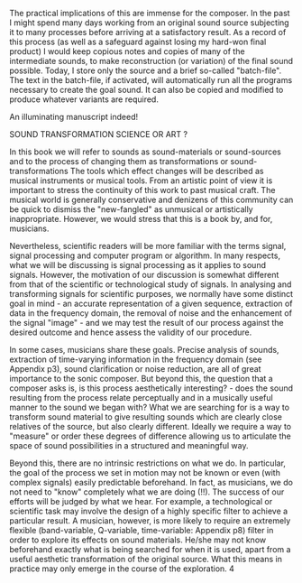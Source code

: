 The practical implications of this are immense for the composer. In the past I might spend many days working from an original sound source subjecting it to many processes before arriving at a satisfactory result. As a record of this process (as well as a safeguard against losing my hard-won final product) I would keep copious notes and copies of many of the intermediate sounds, to make reconstruction (or variation) of the final sound possible. Today, I store only the source and a brief so-called "batch-file".  The text in the batch-file, if activated, will automatically run all the programs necessary to create the goal sound. It can also be copied and modified to produce whatever variants are required.

An illuminating manuscript indeed!

SOUND TRANSFORMATION SCIENCE OR ART ?

In this book we will refer to sounds as sound-materials or sound-sources and to the process of changing them as transformations or sound-transformations The tools which effect changes will be described as musical instruments or musical tools. From an artistic point of view it is important to stress the continuity of this work to past musical craft. The musical world is generally conservative and denizens of this community can be quick to dismiss the "new-fangled" as unmusical or artistically inappropriate. However, we would stress that this is a book by, and for, musicians.

Nevertheless, scientific readers will be more familiar with the terms signal, signal processing and computer program or algorithm. In many respects, what we will be discussing is signal processing as it applies to sound signals. However, the motivation of our discussion is somewhat different from that of the scientific or technological study of signals. In analysing and transforming signals for scientific purposes, we normally have some distinct goal in mind - an accurate representation of a given sequence, extraction of data in the frequency domain, the removal of noise and the enhancement of the signal "image" - and we may test the result of our process against the desired outcome and hence assess the validity of our procedure.

In some cases, musicians share these goals. Precise analysis of sounds, extraction of time-varying information in the frequency domain (see Appendix p3), sound clarification or noise reduction, are all of great importance to the sonic composer. But beyond this, the question that a composer asks is, is this process aesthetically interesting? - does the sound resulting from the process relate perceptually and in a musically useful manner to the sound we began with? What we are searching for is a way to transform sound material to give resulting sounds which are clearly close relatives of the source, but also clearly different. Ideally we require a way to "measure" or order these degrees of difference allowing us to articulate the space of sound possibilities in a structured and meaningful way.

Beyond this, there are no intrinsic restrictions on what we do. In particular, the goal of the process we set in motion may not be known or even (with complex signals) easily predictable beforehand. In fact, as musicians, we do not need to "know" completely what we are doing (!!). The success of our efforts will be judged by what we hear. For example, a technological or scientific task may involve the design of a highly specific filter to achieve a particular result. A musician, however, is more likely to require an extremely flexible (band-variable, Q-variable, time-variable: Appendix p8) filter in order to explore its effects on sound materials. He/she may not know beforehand exactly what is being searched for when it is used, apart from a useful aesthetic transformation of the original source. What this means in practice may only emerge in the course of the exploration.
<page>4</page>
